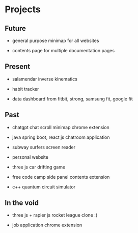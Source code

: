 # Projects

## Future

* general purpose minimap for all websites

* contents page for multiple documentation pages

## Present

* salamendar inverse kinematics

* habit tracker
 
* data dashboard from fitbit, strong, samsung fit, google fit

## Past

* chatgpt chat scroll minimap chrome extension

* java spring boot, react js chatroom application

* subway surfers screen reader

* personal website

* three js car drifting game

* free code camp side panel contents extension

* c++ quantum circuit simulator

## In the void

* three js + rapier js rocket league clone :(

* job application chrome extension